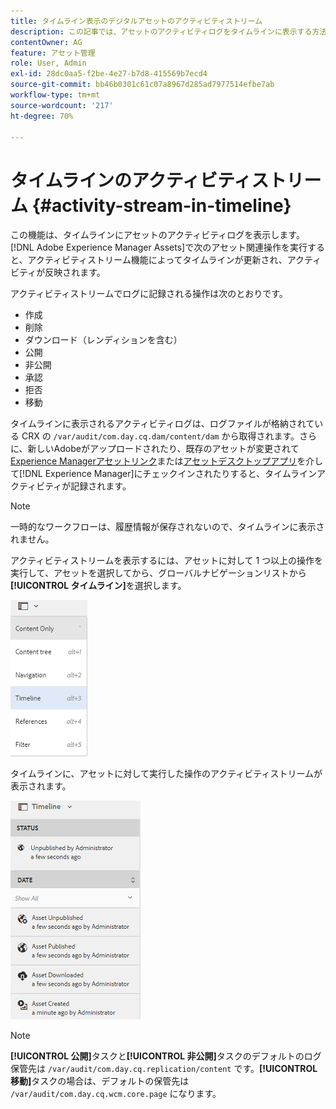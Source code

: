 ```yaml
---
title: タイムライン表示のデジタルアセットのアクティビティストリーム
description: この記事では、アセットのアクティビティログをタイムラインに表示する方法について説明します。
contentOwner: AG
feature: アセット管理
role: User, Admin
exl-id: 28dc0aa5-f2be-4e27-b7d8-415569b7ecd4
source-git-commit: bb46b0301c61c07a8967d285ad7977514efbe7ab
workflow-type: tm+mt
source-wordcount: '217'
ht-degree: 70%

---
```


# タイムラインのアクティビティストリーム {#activity-stream-in-timeline}

この機能は、タイムラインにアセットのアクティビティログを表示します。[!DNL Adobe Experience Manager Assets]で次のアセット関連操作を実行すると、アクティビティストリーム機能によってタイムラインが更新され、アクティビティが反映されます。

アクティビティストリームでログに記録される操作は次のとおりです。

* 作成
* 削除
* ダウンロード（レンディションを含む）
* 公開
* 非公開
* 承認
* 拒否
* 移動

タイムラインに表示されるアクティビティログは、ログファイルが格納されている CRX の `/var/audit/com.day.cq.dam/content/dam` から取得されます。さらに、新しいAdobeがアップロードされたり、既存のアセットが変更されて[Experience Managerアセットリンク](https://helpx.adobe.com/jp/enterprise/admin-guide.html/enterprise/using/manage-assets-using-adobe-asset-link.ug.html)または[アセットデスクトップアプリ](https://experienceleague.adobe.com/docs/experience-manager-desktop-app/using/release-notes.html)を介して[!DNL Experience Manager]にチェックインされたりすると、タイムラインアクティビティが記録されます。

>[!NOTE]
>
>一時的なワークフローは、履歴情報が保存されないので、タイムラインに表示されません。

アクティビティストリームを表示するには、アセットに対して 1 つ以上の操作を実行して、アセットを選択してから、グローバルナビゲーションリストから&#x200B;**[!UICONTROL タイムライン]**&#x200B;を選択します。

![timeline-2](assets/timeline-2.png)

タイムラインに、アセットに対して実行した操作のアクティビティストリームが表示されます。

![activity_stream](assets/activity_stream.png)

>[!NOTE]
>
>**[!UICONTROL 公開]**&#x200B;タスクと&#x200B;**[!UICONTROL 非公開]**&#x200B;タスクのデフォルトのログ保管先は `/var/audit/com.day.cq.replication/content` です。**[!UICONTROL 移動]**&#x200B;タスクの場合は、デフォルトの保管先は `/var/audit/com.day.cq.wcm.core.page` になります。
